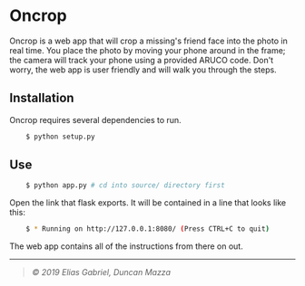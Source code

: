 # Oncrop

Oncrop is a web app that will crop a missing's friend face into the photo in real time. You place the photo by moving your phone around in the frame; the camera will track your phone using a provided ARUCO code. Don't worry, the web app is user friendly and will walk you through the steps.

## Installation
Oncrop requires several dependencies to run.

```sh
	$ python setup.py
```

## Use
```sh
	$ python app.py # cd into source/ directory first

```
Open the link that flask exports. It will be contained in a line that looks like this:
```sh
	$ * Running on http://127.0.0.1:8080/ (Press CTRL+C to quit)
```
The web app contains all of the instructions from there on out.

---

> _&copy; 2019 Elias Gabriel, Duncan Mazza_	

